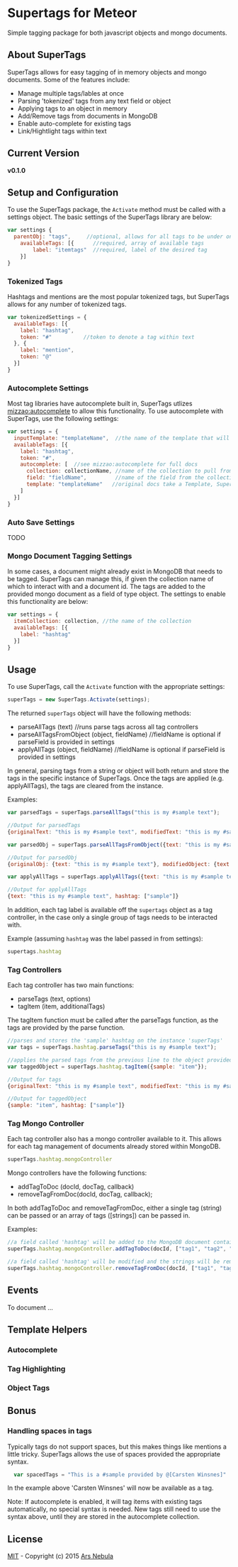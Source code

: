 # Supertags for Meteor

Simple tagging package for both javascript objects and mongo documents.

## About SuperTags

SuperTags allows for easy tagging of in memory objects and mongo documents. Some of the features include:

* Manage multiple tags/lables at once
* Parsing 'tokenized' tags from any text field or object
* Applying tags to an object in memory
* Add/Remove tags from documents in MongoDB
* Enable auto-complete for existing tags
* Link/Hightlight tags within text

## Current Version
**v0.1.0**

## Setup and Configuration

To use the SuperTags package, the ``Activate`` method must be called with a settings object. The basic settings of the SuperTags library are below:

```js
var settings {
  parentObj: "tags",     //optional, allows for all tags to be under one object
	availableTags: [{      //required, array of available tags
    	label: "itemtags"  //required, label of the desired tag
	}]
}

```

### Tokenized Tags

Hashtags and mentions are the most popular tokenized tags, but SuperTags allows for any number of tokenized tags.

```js
var tokenizedSettings = {
  availableTags: [{
    label: "hashtag",
    token: "#"          //token to denote a tag within text
  }, {
    label: "mention",
    token: "@"
  }]
}
```

### Autocomplete Settings

Most tag libraries have autocomplete built in, SuperTags utlizes [mizzao:autocomplete](https://atmospherejs.com/mizzao/autocomplete) to allow this functionality. To use autocomplete with SuperTags, use the following settings:

```js
var settings = {
  inputTemplate: "templateName",  //the name of the template that will be interacted with (e.g typed in)
  availableTags: [{
    label: "hashtag",
    token: "#",
    autocomplete: [  //see mizzao:autocomplete for full docs
      collection: collectionName, //name of the collection to pull from for autocomplete
      field: "fieldName",         //name of the field from the collection (above) to use
      template: "templateName"   //original docs take a Template, SuperTags needs a string name for the template
    ]
  }]
}
```

### Auto Save Settings

TODO

### Mongo Document Tagging Settings

In some cases, a document might already exist in MongoDB that needs to be tagged. SuperTags can manage this, if given the collection name of which to interact with and a document id. The tags are added to the provided mongo document as a field of type object. The settings to enable this functionality are below:

```js
var settings = {
  itemCollection: collection, //the name of the collection
  availableTags: [{
    label: "hashtag"
  }]
}
``` 

## Usage

To use SuperTags, call the ``Activate`` function with the appropriate settings:

```js
superTags = new SuperTags.Activate(settings);
```

The returned ``superTags`` object will have the following methods: 

* parseAllTags (text) //runs parse tags across all tag controllers
* parseAllTagsFromObject (object, fieldName) //fieldName is optional if parseField is provided in settings
* applyAllTags (object, fieldName) //fieldName is optional if parseField is provided in settings

In general, parsing tags from a string or object will both return and store the tags in the specific instance of SuperTags. Once the tags are applied (e.g. applyAllTags), the tags are cleared from the instance.

Examples: 

```js
var parsedTags = superTags.parseAllTags("this is my #sample text");

//Output for parsedTags
{originalText: "this is my #sample text", modifiedText: "this is my #sample text", hashtag: ["sample"]}
```

```js
var parsedObj = superTags.parseAllTagsFromObject({text: "this is my #sample text"}, "text");

//Output for parsedObj
{originalObj: {text: "this is my #sample text"}, modifiedObject: {text: "this is my #sample text"}, hashtag: ["sample"]}
```

```js
var applyAllTags = superTags.applyAllTags({text: "this is my #sample text"}, "text")

//Output for applyAllTags
{text: "this is my #sample text", hashtag: ["sample"]}
```

In addition, each tag label is available off the ``supertags`` object as a tag controller, in the case only a single group of tags needs to be interacted with. 

Example (assuming ```hashtag``` was the label passed in from settings):

```js
supertags.hashtag
```

### Tag Controllers

Each tag controller has two main functions:

* parseTags (text, options)
* tagItem (item, additionalTags)

The tagItem function must be called after the parseTags function, as the tags are provided by the parse function.

```js
//parses and stores the 'sample' hashtag on the instance 'superTags'
var tags = superTags.hashtag.parseTags("this is my #sample text");

//applies the parsed tags from the previous line to the object provided
var taggedObject = superTags.hashtag.tagItem({sample: "item"});

//Output for tags
{originalText: "this is my #sample text", modifiedText: "this is my #sample text", hashtag: ["sample"]}

//Output for taggedObject
{sample: "item", hashtag: ["sample"]}

```

### Tag Mongo Controller

Each tag controller also has a mongo controller available to it. This allows for each tag management of documents already stored within MongoDB.

```js
superTags.hashtag.mongoController
```

Mongo controllers have the following functions:

* addTagToDoc (docId, docTag, callback)
* removeTagFromDoc(docId, docTag, callback);

In both addTagToDoc and removeTagFromDoc, either a single tag (string) can be passed or an array of tags ([strings]) can be passed in. 

Examples:

```js
//a field called 'hashtag' will be added to the MongoDB document containing an array of tags
superTags.hashtag.mongoController.addTagToDoc(docId, ["tag1", "tag2", "tag3"])
```

```js
//a field called 'hashtag' will be modified and the strings will be removed from the array
superTags.hashtag.mongoController.removeTagFromDoc(docId, ["tag1", "tag2", "tag3"])
```

## Events

To document ...

## Template Helpers

### Autocomplete

### Tag Highlighting

### Object Tags 

## Bonus

### Handling spaces in tags

Typically tags do not support spaces, but this makes things like mentions a little tricky. SuperTags allows the use of spaces provided the appropriate syntax. 

```js
  var spacedTags = "This is a #sample provided by @[Carsten Winsnes]"
```

In the example above 'Carsten Winsnes' will now be available as a tag.

Note: If autocomplete is enabled, it will tag items with existing tags automatically, no special syntax is needed. New tags still need to use the syntax above, until they are stored in the autocomplete collection.

## License

[MIT](http://choosealicense.com/licenses/mit/) -
Copyright (c) 2015 [Ars Nebula](http://www.arsnebula.com)